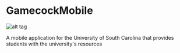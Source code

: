 GamecockMobile
==============

![alt tag](https://raw.github.com/JaredPiedt/gamecock-mobile/tree/master/assets/GMLogo1.svg)

A mobile application for the University of South Carolina that provides students with the university's resources
